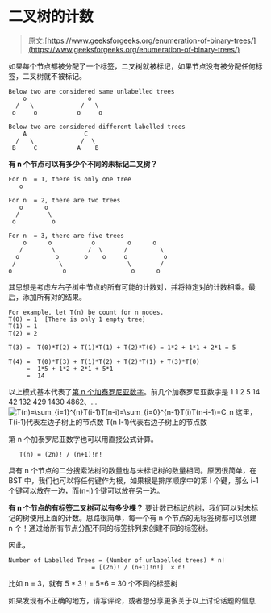 # 二叉树的计数

> 原文:[https://www.geeksforgeeks.org/enumeration-of-binary-trees/](https://www.geeksforgeeks.org/enumeration-of-binary-trees/)

如果每个节点都被分配了一个标签，二叉树就被标记，如果节点没有被分配任何标签，二叉树就不被标记。

```
Below two are considered same unlabelled trees
    o                 o
  /   \             /   \ 
 o     o           o     o 

Below two are considered different labelled trees
    A                C
  /   \             /  \ 
 B     C           A    B 
```

**有 n 个节点可以有多少个不同的未标记二叉树？**

```
For n  = 1, there is only one tree
   o

For n  = 2, there are two trees
   o      o
  /        \  
 o          o

For n  = 3, there are five trees
    o      o           o         o      o
   /        \         /  \      /         \
  o          o       o    o     o          o
 /            \                  \        /
o              o                  o      o
```

其思想是考虑左右子树中节点的所有可能的计数对，并将特定对的计数相乘。最后，添加所有对的结果。

```
For example, let T(n) be count for n nodes.
T(0) = 1  [There is only 1 empty tree]
T(1) = 1
T(2) = 2

T(3) =  T(0)*T(2) + T(1)*T(1) + T(2)*T(0) = 1*2 + 1*1 + 2*1 = 5

T(4) =  T(0)*T(3) + T(1)*T(2) + T(2)*T(1) + T(3)*T(0)
     =  1*5 + 1*2 + 2*1 + 5*1 
     =  14 
```

以上模式基本代表了[第 n 个加泰罗尼亚数字](https://www.geeksforgeeks.org/program-nth-catalan-number/)。前几个加泰罗尼亚数字是 1 1 2 5 14 42 132 429 1430 4862、…
![T(n)=\sum_{i=1}^{n}T(i-1)T(n-i)=\sum_{i=0}^{n-1}T(i)T(n-i-1)=C_n    ](img/92a2c57ce1ae2c402c005ad3d00977a4.png "Rendered by QuickLaTeX.com")
这里，
T(i-1)代表左边子树上的节点数
T(n I-1)代表右边子树上的节点数

第 n 个加泰罗尼亚数字也可以用直接公式计算。

```
   T(n) = (2n)! / (n+1)!n!
```

具有 n 个节点的二分搜索法树的数量也与未标记树的数量相同。原因很简单，在 BST 中，我们也可以将任何键作为根，如果根是排序顺序中的第 I 个键，那么 i-1 个键可以放在一边，而(n-i)个键可以放在另一边。

**有 n 个节点的有标签二叉树可以有多少棵？**
要计数已标记的树，我们可以对未标记的树使用上面的计数。思路很简单，每一个有 n 个节点的无标签树都可以创建 n 个！通过给所有节点分配不同的标签排列来创建不同的标签树。

因此，

```
Number of Labelled Trees = (Number of unlabelled trees) * n!
                       = [(2n)! / (n+1)!n!]  × n!
```

比如 n = 3，就有 5 * 3！= 5*6 = 30 个不同的标签树

如果发现有不正确的地方，请写评论，或者想分享更多关于以上讨论话题的信息
